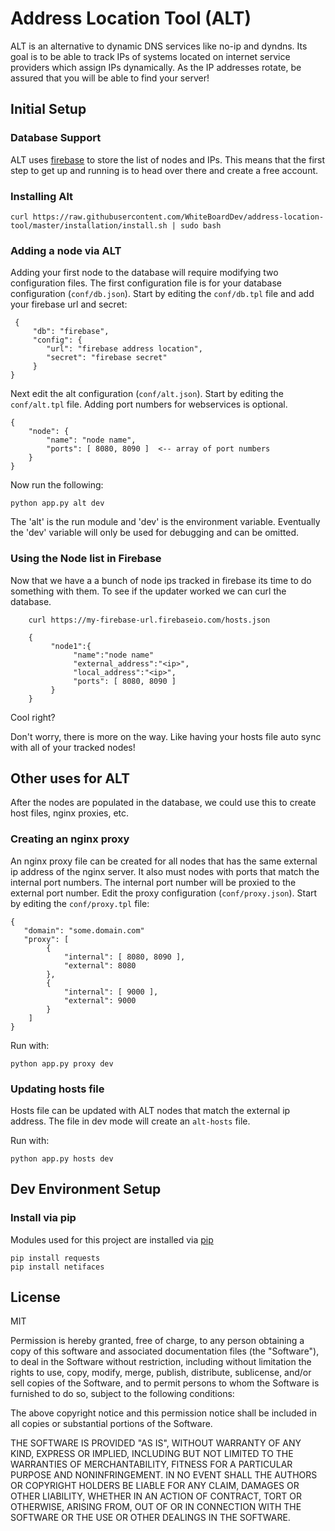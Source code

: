 
# Address Location Tool (ALT)

ALT is an alternative to dynamic DNS services like no-ip and dyndns. Its goal is to be able to track IPs of systems located on internet service providers which assign IPs dynamically. As the IP addresses rotate, be assured that you will be able to find your server!

## Initial Setup

### Database Support

ALT uses [firebase](https://www.firebase.com) to store the list of nodes and IPs. This means that the first step to get up and running is to head over there and create a free account.

### Installing Alt

    curl https://raw.githubusercontent.com/WhiteBoardDev/address-location-tool/master/installation/install.sh | sudo bash

### Adding a node via ALT

Adding your first node to the database will require modifying two configuration files. The first configuration file is for your database configuration (`conf/db.json`). Start by editing the `conf/db.tpl` file and add your firebase url and secret:

     {
         "db": "firebase",
         "config": {
            "url": "firebase address location",
            "secret": "firebase secret"
         }
    }

Next edit the alt configuration (`conf/alt.json`). Start by editing the `conf/alt.tpl` file. Adding port numbers for webservices is optional.

    {
        "node": {
            "name": "node name",
            "ports": [ 8080, 8090 ]  <-- array of port numbers
        }
    }

Now run the following:

    python app.py alt dev

The 'alt' is the run module and 'dev' is the environment variable. Eventually the 'dev' variable will only be used for debugging and can be omitted.


### Using the Node list in Firebase

Now that we have a a bunch of node ips tracked in firebase its time to do something with them.
To see if the updater worked we can curl the database.

        curl https://my-firebase-url.firebaseio.com/hosts.json

        {
             "node1":{
                  "name":"node name"
                  "external_address":"<ip>",
                  "local_address":"<ip>",
                  "ports": [ 8080, 8090 ]
             }
        }

Cool right?

Don't worry, there is more on the way. Like having your hosts file auto sync with all of your tracked nodes!


## Other uses for ALT

After the nodes are populated in the database, we could use this to create host files, nginx proxies, etc.

### Creating an nginx proxy

An nginx proxy file can be created for all nodes that has the same external ip address of the nginx server. It also must nodes with ports that match the internal port numbers. The internal port number will be proxied to the external port number. Edit the proxy configuration (`conf/proxy.json`). Start by editing the `conf/proxy.tpl` file:

	{
	   "domain": "some.domain.com"
	   "proxy": [
	      	{
	        	"internal": [ 8080, 8090 ],
	        	"external": 8080
    	  	},
    	  	{
    	    	"internal": [ 9000 ],
    	    	"external": 9000
			}
		]
	}
	
Run with:

	python app.py proxy dev

### Updating hosts file

Hosts file can be updated with ALT nodes that match the external ip address. The file in dev mode will create an `alt-hosts` file.

Run with:

	python app.py hosts dev

## Dev Environment Setup


### Install via pip

Modules used for this project are installed via [pip](https://pip.pypa.io/en/stable/installing/)


    pip install requests
    pip install netifaces



## License

MIT

Permission is hereby granted, free of charge, to any person obtaining a copy of this software and associated documentation files (the "Software"), to deal in the Software without restriction, including without limitation the rights to use, copy, modify, merge, publish, distribute, sublicense, and/or sell copies of the Software, and to permit persons to whom the Software is furnished to do so, subject to the following conditions:

The above copyright notice and this permission notice shall be included in all copies or substantial portions of the Software.

THE SOFTWARE IS PROVIDED "AS IS", WITHOUT WARRANTY OF ANY KIND, EXPRESS OR IMPLIED, INCLUDING BUT NOT LIMITED TO THE WARRANTIES OF MERCHANTABILITY, FITNESS FOR A PARTICULAR PURPOSE AND NONINFRINGEMENT. IN NO EVENT SHALL THE AUTHORS OR COPYRIGHT HOLDERS BE LIABLE FOR ANY CLAIM, DAMAGES OR OTHER LIABILITY, WHETHER IN AN ACTION OF CONTRACT, TORT OR OTHERWISE, ARISING FROM, OUT OF OR IN CONNECTION WITH THE SOFTWARE OR THE USE OR OTHER DEALINGS IN THE SOFTWARE.
